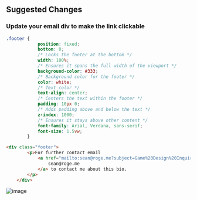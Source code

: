 ## Suggested Changes

### Update your email div to make the link clickable

```css
.footer {
            position: fixed;
            bottom: 0;
            /* Locks the footer at the bottom */
            width: 100%;
            /* Ensures it spans the full width of the viewport */
            background-color: #333;
            /* Background color for the footer */
            color: white;
            /* Text color */
            text-align: center;
            /* Centers the text within the footer */
            padding: 10px 0;
            /* Adds padding above and below the text */
            z-index: 1000;
            /* Ensures it stays above other content */
            font-family: Arial, Verdana, sans-serif;
            font-size: 1.5vw;
        }

```


```html
<div class="footer">
        <p>For further contact email
            <a href="mailto:sean@roge.me?subject=Game%20Design%20Inquiry">
                sean@roge.me
            </a> to contact me about this bio.
        </p>
    </div>
```

![image](https://github.com/chrisroge/portfolio-assistance/assets/782671/7f328e01-ba43-4a78-a4a9-c92ffaa39e72)


  
